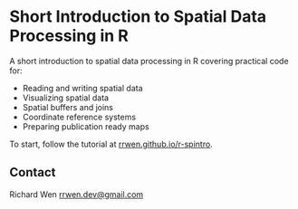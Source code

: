 # Short Introduction to Spatial Data Processing in R

A short introduction to spatial data processing in R covering practical code for:

* Reading and writing spatial data
* Visualizing spatial data
* Spatial buffers and joins
* Coordinate reference systems
* Preparing publication ready maps

To start, follow the tutorial at [rrwen.github.io/r-spintro](https://rrwen.github.io/r-spintro).

## Contact

Richard Wen <rrwen.dev@gmail.com>
